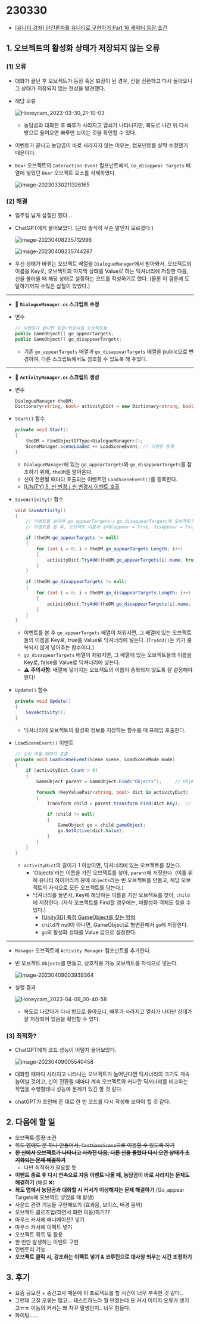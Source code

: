 # 230330

- [[유니티 강좌] 단간론파를 유니티로 구현하기 Part 16 캐릭터 등장 조건](https://youtu.be/b0xHAtmYMhI?list=PLUZ5gNInsv_NG_UKZoua8goQbtseAo8Ow&t=478)



## 1. 오브젝트의 활성화 상태가 저장되지 않는 오류

### (1) 오류

- 대화가 끝난 후 오브젝트가 등장 혹은 퇴장이 된 경우, 신을 전환하고 다시 돌아오니 그 상태가 저장되지 않는 현상을 발견했다.

- 해당 오류

  ![Honeycam_2023-03-30_21-10-03](Assets/230330.assets/Honeycam_2023-03-30_21-10-03.gif)

  - 농담곰과 대화한 후 빠루가 사라지고 열쇠가 나타나지만, 복도로 나간 뒤 다시 방으로 들어오면 빠루만 보이는 것을 확인할 수 있다.



- 이벤트가 끝나고 농담곰이 바로 사라지지 않는 이유는, 컴포넌트를 살짝 수정했기 때문이다.

- `Bear` 오브젝트의 `Interaction Event` 컴포넌트에서, `Go_disappear Targets` 배열에 넣었던 `Bear` 오브젝트 요소를 삭제하였다.

  ![image-20230330211326165](Assets/230330.assets/image-20230330211326165.png)



### (2) 해결

- 일주일 넘게 삽질만 했다...

- ChatGPT에게 물어보았다. (근데 솔직히 무슨 말인지 모르겠다.)

  ![image-20230408235712996](Assets/230330.assets/image-20230408235712996.png)

  ![image-20230408235744287](Assets/230330.assets/image-20230408235744287.png)



- 우선 상태가 바뀌는 오브젝트 배열을 `DialogueManager`에서 받아와서, 오브젝트의 이름을 Key로, 오브젝트의 마지막 상태를 Value로 하는 딕셔너리에 저장한 다음, 신을 불러올 때 해당 상태로 설정하는 코드를 작성하기로 했다. (물론 이 결론에 도달하기까지 수많은 삽질이 있었다.)



---

- 📑 **`DialogueManager.cs` 스크립트 수정**

- 변수

  ```c#
  // 이벤트가 끝나면 등장/퇴장시킬 오브젝트들
  public GameObject[] go_appearTargets;
  public GameObject[] go_disappearTargets;
  ```

  - 기존 `go_appearTargets` 배열과 `go_disappearTargets` 배열을 public으로 변경하여, 다른 스크립트에서도 참조할 수 있도록 해 주었다.

---

- 📑 **`ActivityManager.cs` 스크립트 생성**

- 변수

  ```c#
  DialogueManager theDM;
  Dictionary<string, bool> activityDict = new Dictionary<string, bool>();
  ```



- `Start()` 함수

  ```c#
  private void Start()
  {
      theDM = FindObjectOfType<DialogueManager>();
      SceneManager.sceneLoaded += LoadSceneEvent; // 이벤트 등록
  }
  ```

  - `DialogueManager`에 있는 `go_appearTargets`와 `go_disappearTargets`를 참조하기 위해, `theDM`을 받아온다.
  - 신이 전환될 때마다 호출되는 이벤트인 `LoadSceneEvent()`를 등록한다.
  - [[UNITY] 5. 씬 변경 / 씬 변경시 이벤트 호출](https://mariageunit.blogspot.com/2019/07/unity-5.html)



- `SaveActivity()` 함수

  ```c#
  void SaveActivity()
  {
      // 이벤트를 보아야 go_appearTargets나 go_disappearTargets에 오브젝트가 채워진다.
      // 이벤트를 본 후, 오브젝트 이름과 상태(appear = True, disappear = False)를 저장해준다.
  
      if (theDM.go_appearTargets != null)
      {
          for (int i = 0; i < theDM.go_appearTargets.Length; i++)
          {
              activityDict.TryAdd(theDM.go_appearTargets[i].name, true);
          }
      }
  
      if (theDM.go_disappearTargets != null)
      {
          for (int i = 0; i < theDM.go_disappearTargets.Length; i++)
          {
              activityDict.TryAdd(theDM.go_disappearTargets[i].name, false);
          }
      }
  }
  ```

  - 이벤트를 본 후 `go_appearTargets` 배열이 채워지면, 그 배열에 있는 오브젝트들의 이름을 Key로, true를 Value로 딕셔너리에 넣는다. (`TryAdd()`는 키가 중복되지 않게 넣어주는 함수이다.)
  - `go_disappearTargets` 배열이 채워지면, 그 배열에 있는 오브젝트들의 이름을 Key로, false를 Value로 딕셔너리에 넣는다.
  - ⚠️ **주의사항**: 배열에 넣어지는 오브젝트의 이름이 중복되지 않도록 잘 설정해야 한다!



- `Update()` 함수

  ```c#
  private void Update()
  {
      SaveActivity();
  }
  ```

  - 딕셔너리에 오브젝트의 활성화 정보를 저장하는 함수를 매 프레임 호출한다.



- `LoadSceneEvent()` 이벤트

  ```c#
  // 신이 바뀔 때마다 호출
  private void LoadSceneEvent(Scene scene, LoadSceneMode mode)
  {
      if (activityDict.Count > 0)
      {
          GameObject parent = GameObject.Find("Objects");     // Objects 하위에 상호작용 오브젝트 두기 (in Hierachy)
  
          foreach (KeyValuePair<string, bool> dict in activityDict)
          {
              Transform child = parent.transform.Find(dict.Key);  // 자식 오브젝트 찾기 (비활성 객체도 찾을 수 있다.)
  
              if (child != null)
              {
                  GameObject go = child.gameObject;
                  go.SetActive(dict.Value);
              }
          }
      }
  }
  ```

  - `activityDict`의 길이가 1 이상이면, 딕셔너리에 있는 오브젝트를 찾는다.
    - 'Objects'라는 이름을 가진 오브젝트를 찾아, `parent`에 저장한다. (이를 위해 유니티 하이어라키 뷰에 `Objects`라는 빈 오브젝트를 만들고, 해당 오브젝트의 자식으로 모든 오브젝트를 담는다.)
    - 딕셔너리를 돌면서, Key에 해당하는 이름을 가진 오브젝트를 찾아, `child`에 저장한다. (자식 오브젝트를 Find할 경우에는, 비활성화 객체도 찾을 수 있다.)
      - [[Unity3D] 특정 GameObject를 찾는 방법](https://m.blog.naver.com/os2dr/221556006710)
      - `child`가 null이 아니면, GameObject로 형변환해서 `go`에 저장한다.
      - `go`의 활성화 상태를 Value 값으로 설정한다.

---



- `Manager` 오브젝트에 `Activity Manager` 컴포넌트를 추가한다.

- 빈 오브젝트 `Objects`를 만들고, 상호작용 가능 오브젝트를 자식으로 넣는다.

  ![image-20230409003939364](Assets/230330.assets/image-20230409003939364.png)



- 실행 결과

  ![Honeycam_2023-04-09_00-40-58](Assets/230330.assets/Honeycam_2023-04-09_00-40-58.gif)

  - 복도로 나갔다가 다시 방으로 돌아오니, 빠루가 사라지고 열쇠가 나타난 상태가 잘 저장되어 있음을 확인할 수 있다.



### (3) 최적화?

- ChatGPT에게 코드 성능이 어떨지 물어보았다.

  ![image-20230409005540458](Assets/230330.assets/image-20230409005540458.png)



- 대화할 때마다 사라지고 나타나는 오브젝트가 늘어난다면 딕셔너리의 크기도 계속 늘어날 것이고, 신이 전환될 때마다 계속 오브젝트와 커다란 딕셔너리를 비교하는 작업을 수행할테니 성능에 문제가 있긴 할 것 같다.
- chatGPT가 조언해 준 대로 한 번 코드를 다시 작성해 보아야 할 것 같다.



## 2. 다음에 할 일

- ~~오브젝트 등장 조건~~
- ~~복도 맵에도 문 하나 만들어서, `TestGameScene`으로 이동할 수 있도록 하기~~
- ~~**한 신에서 오브젝트가 나타나고 사라진 다음, 다른 신을 들렀다 다시 오면 상태가 초기화되는 문제 해결하기**~~
  - 다만 최적화가 필요할 듯
- **이벤트 종료 후 다시 연속으로 자동 이벤트 나올 때, 농담곰이 바로 사라지는 문제도 해결하기** (해결 ❌)
- **복도 맵에서 농담곰과 대화할 시 커서가 이상해지는 문제 해결하기** (Go_appear Targets에 오브젝트 넣었을 때 발생)
- 사운드 관련 기능들 구현해보기 (효과음, 보이스, 배경 음악)
- 오브젝트 클로즈업(하면서 화면 이동)하기??
- 마우스 커서에 애니메이션? 넣기
- 마우스 커서에 이펙트 넣기
- 오브젝트 획득 및 활용
- 한 번만 발생하는 이벤트 구현
- 인벤토리 기능
- **오브젝트 클릭 시, 강조하는 이펙트 넣기 & 코루틴으로 대사창 띄우는 시간 조정하기**



## 3. 후기

- 요즘 공모전 + 중간고사 때문에 이 프로젝트를 할 시간이 너무 부족한 것 같다..
- 그런데 고칠 오류는 많고... 테스트하느라 뭘 만졌는데 또 커서 이미지 오류가 생기고ㅠㅠ 이놈의 커서는 왜 자꾸 말썽인지.. 너무 힘들다.
- 파이팅......